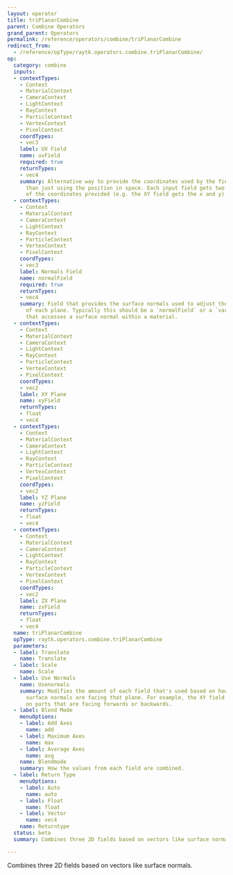 ```yaml
---
layout: operator
title: triPlanarCombine
parent: Combine Operators
grand_parent: Operators
permalink: /reference/operators/combine/triPlanarCombine
redirect_from:
  - /reference/opType/raytk.operators.combine.triPlanarCombine/
op:
  category: combine
  inputs:
  - contextTypes:
    - Context
    - MaterialContext
    - CameraContext
    - LightContext
    - RayContext
    - ParticleContext
    - VertexContext
    - PixelContext
    coordTypes:
    - vec3
    label: UV Field
    name: uvField
    required: true
    returnTypes:
    - vec4
    summary: Alternative way to provide the coordinates used by the fields rather
      than just using the position in space. Each input field gets two of the axes
      of the coordinates provided (e.g. the XY field gets the x and y).
  - contextTypes:
    - Context
    - MaterialContext
    - CameraContext
    - LightContext
    - RayContext
    - ParticleContext
    - VertexContext
    - PixelContext
    coordTypes:
    - vec3
    label: Normals Field
    name: normalField
    required: true
    returnTypes:
    - vec4
    summary: Field that provides the surface normals used to adjust the influence
      of each plane. Typically this should be a `normalField` or a `variableReference`
      that accesses a surface normal within a material.
  - contextTypes:
    - Context
    - MaterialContext
    - CameraContext
    - LightContext
    - RayContext
    - ParticleContext
    - VertexContext
    - PixelContext
    coordTypes:
    - vec2
    label: XY Plane
    name: xyField
    returnTypes:
    - float
    - vec4
  - contextTypes:
    - Context
    - MaterialContext
    - CameraContext
    - LightContext
    - RayContext
    - ParticleContext
    - VertexContext
    - PixelContext
    coordTypes:
    - vec2
    label: YZ Plane
    name: yzField
    returnTypes:
    - float
    - vec4
  - contextTypes:
    - Context
    - MaterialContext
    - CameraContext
    - LightContext
    - RayContext
    - ParticleContext
    - VertexContext
    - PixelContext
    coordTypes:
    - vec2
    label: ZX Plane
    name: zxField
    returnTypes:
    - float
    - vec4
  name: triPlanarCombine
  opType: raytk.operators.combine.triPlanarCombine
  parameters:
  - label: Translate
    name: Translate
  - label: Scale
    name: Scale
  - label: Use Normals
    name: Usenormals
    summary: Modifies the amount of each field that's used based on how directly the
      surface normals are facing that plane. For example, the XY field is used most
      on parts that are facing forwards or backwards.
  - label: Blend Mode
    menuOptions:
    - label: Add Axes
      name: add
    - label: Maximum Axes
      name: max
    - label: Average Axes
      name: avg
    name: Blendmode
    summary: How the values from each field are combined.
  - label: Return Type
    menuOptions:
    - label: Auto
      name: auto
    - label: Float
      name: float
    - label: Vector
      name: vec4
    name: Returntype
  status: beta
  summary: Combines three 2D fields based on vectors like surface normals.

---
```



Combines three 2D fields based on vectors like surface normals.